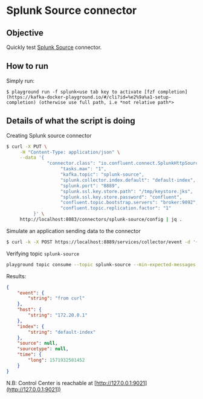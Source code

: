# Splunk Source connector



## Objective

Quickly test [Splunk Source](https://docs.confluent.io/current/connect/kafka-connect-splunk/splunk-source/index.html#quick-start) connector.


## How to run

Simply run:

```
$ playground run -f splunk<use tab key to activate [fzf completion](https://kafka-docker-playground.io/#/cli?id=%e2%9a%a1-setup-completion) (otherwise use full path, i.e *not relative path*>
```

## Details of what the script is doing

Creating Splunk source connector

```bash
$ curl -X PUT \
     -H "Content-Type: application/json" \
     --data '{
               "connector.class": "io.confluent.connect.SplunkHttpSourceConnector",
                    "tasks.max": "1",
                    "kafka.topic": "splunk-source",
                    "splunk.collector.index.default": "default-index",
                    "splunk.port": "8889",
                    "splunk.ssl.key.store.path": "/tmp/keystore.jks",
                    "splunk.ssl.key.store.password": "confluent",
                    "confluent.topic.bootstrap.servers": "broker:9092",
                    "confluent.topic.replication.factor": "1"
          }' \
     http://localhost:8083/connectors/splunk-source/config | jq .
```

Simulate an application sending data to the connector

```bash
$ curl -k -X POST https://localhost:8889/services/collector/event -d '{"event":"from curl"}'
```

Verifying topic `splunk-source`

```bash
playground topic consume --topic splunk-source --min-expected-messages 1 --timeout 60
```

Results:

```json
{
    "event": {
        "string": "from curl"
    },
    "host": {
        "string": "172.20.0.1"
    },
    "index": {
        "string": "default-index"
    },
    "source": null,
    "sourcetype": null,
    "time": {
        "long": 1571932581452
    }
}
```


N.B: Control Center is reachable at [http://127.0.0.1:9021](http://127.0.0.1:9021])
